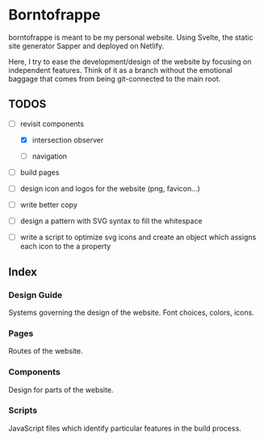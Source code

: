 # Borntofrappe

borntofrappe is meant to be my personal website. Using Svelte, the static site generator Sapper and deployed on Netlify.

Here, I try to ease the development/design of the website by focusing on independent features. Think of it as a branch without the emotional baggage that comes from being git-connected to the main root.

## TODOS

- [ ] revisit components

  - [x] intersection observer

  - [ ] navigation

- [ ] build pages

- [ ] design icon and logos for the website (png, favicon...)

- [ ] write better copy

- [ ] design a pattern with SVG syntax to fill the whitespace

- [ ] write a script to optimize svg icons and create an object which assigns each icon to the a property

## Index

### Design Guide

Systems governing the design of the website. Font choices, colors, icons.

### Pages

Routes of the website.

### Components

Design for parts of the website.

### Scripts

JavaScript files which identify particular features in the build process.
